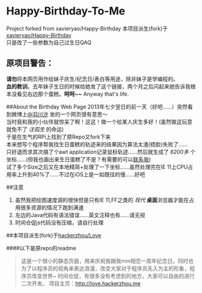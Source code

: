 # Happy-Birthday-To-Me
Project forked from xavieryao/Happy-Birthday
本项目派生(fork)于[xavieryao/Happy-Birthday](https://github.com/xavieryao/Happy-Birthday)        
只是改了一些参数为自己过生日QAQ

## 原项目警告：   
**请勿**将本网页用作给妹子庆生/纪念日/表白等用途，除非妹子是学编程的。   
**血的教训**。去年妹子生日的时候给她发了这个链接，两个月之后问起来她告诉我根本没看见右边那个蛋糕。**呵呵~~**
Anyway that's life.

##About the Birthday Web Page
2013年七夕翌日的前一天（好吧……）突然看到微博上[@羽川汐](http://weibo.cn/319880777) 发的一个网页很有意思～   
当时我和我的小伙伴就惊呆了啊！这这！做一个给某人庆生多好！(虽然做这玩意就免不了 *注孤生* 的命运)   
于是在生气的RPi上找到了原Repo又fork下来   
本来想写个程序帮我找生日蛋糕的轨迹来的结果因为算法太渣(捂脸)失败了……   
只好退而求其次搞了个awt application记录鼠标轨迹……然后就生成了 *6200多* 个坐标……(但我也画出来生日蛋糕了不是？有需要的可以[联系我](http://weibo.cn/xavieryao))   
试了多个Size之后又在本地精简+处理了一下坐标……虽然处理完在IE 11上CPU占用率上升到40%了……不过在iOS上是一如既往的慢……好吧   

##注意

1. 虽然我把绘图速度调的很快但是只有IE 11,FF之类的 *现代* **桌面**浏览器才能在占用很多资源的情况下跑到满速   
2. 左边的Java代码有语法错误……英文注释也有……请无视   
3. 时间仓促js代码没有压缩，请自行处理   

##本项目派生(fork)于[hackerzhou/Love](https://github.com/hackerzhou/Love)   

####以下是原repo的readme

> 这是一个很小的静态页面，用来庆祝我跟我mm相恋一周年纪念日。同时也为了以程序员的视角来表达浪漫，改变大家对于程序员先入为主的形象，程序员改变世界~
> 时间仓促，有很多没有考虑到的地方，大家可以自由的进行二次开发。
> 项目主页：http://love.hackerzhou.me

